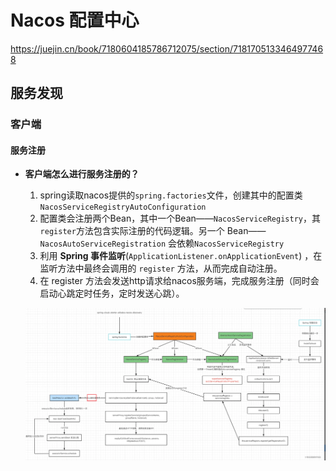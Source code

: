 # Nacos 配置中心

https://juejin.cn/book/7180604185786712075/section/7181705133464977468

## 服务发现

### 客户端

#### 服务注册

* **客户端怎么进行服务注册的？**

  1. spring读取nacos提供的`spring.factories`文件，创建其中的配置类`NacosServiceRegistryAutoConfiguration`
  2. 配置类会注册两个Bean，其中一个Bean——`NacosServiceRegistry`，其`register`方法包含实际注册的代码逻辑。另一个 Bean——`NacosAutoServiceRegistration` 会依赖`NacosServiceRegistry`
  3. 利用 **Spring 事件监听**(`ApplicationListener.onApplicationEvent`) ，在监听方法中最终会调用的 `register` 方法，从而完成自动注册。
  4. 在 register 方法会发送http请求给nacos服务端，完成服务注册（同时会启动心跳定时任务，定时发送心跳）。

  ![image-20230708173228498](./pic/image-20230708152444653.png)

  